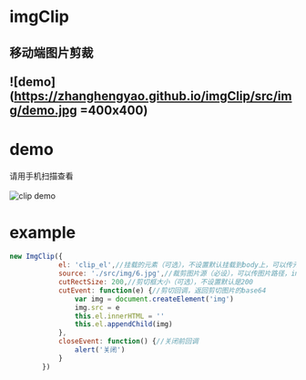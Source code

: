 # imgClip
移动端图片剪裁<br/><br/>
![demo](https://zhanghengyao.github.io/imgClip/src/img/demo.jpg =400x400)
----------
# demo
请用手机扫描查看<br/><br/>
![clip demo](https://zhanghengyao.github.io/imgClip/src/img/qrcode.png)

# example
``` javascript
new ImgClip({
			el: 'clip_el',//挂载的元素（可选），不设置默认挂载到body上，可以传元素ID、元素class或元素自身
			source: './src/img/6.jpg',//裁剪图片源（必设），可以传图片路径，img元素或canvas元素
			cutRectSize: 200,//剪切框大小（可选），不设置默认是200
			cutEvent: function(e) {//剪切回调，返回剪切图片的base64
				var img = document.createElement('img')
				img.src = e
				this.el.innerHTML = ''
				this.el.appendChild(img)
			},
			closeEvent: function() {//关闭前回调
				alert('关闭')
			}
		})
```